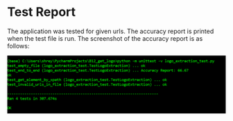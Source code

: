 # Test Report

The application was tested for given urls. The accuracy report is printed when the test file is run. The screenshot of the accuracy report is as follows:

![Test Report Screenshot](https://github.com/ssb10/Logo_Extraction/blob/master/Test%20Report/test_report.PNG)
